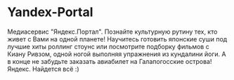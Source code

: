 # Yandex-Portal
Медиасервис "Яндекс.Портал".
Познайте культурную рутину тех, кто живет с Вами на одной планете!
Научитесь готовить японские суши под лучшие хиты роллинг стоунс
или посмотрите подборку фильмов с Киану Ривзом,
одной ногой выполняя упражнения из кундалини йоги.
А в конце не забудьте заказать авиабилет на Галапогосские острова!
Яндекс. Найдется всё :)
